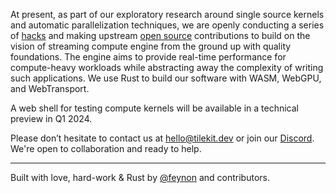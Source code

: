 At present, as part of our exploratory research around single source kernels and automatic parallelization techniques, we are openly conducting a series of [hacks](https://github.com/tilekit/hacks) and making upstream [open source](https://github.com/tilekit/opensource) contributions to build on the vision of streaming compute engine from the ground up with quality foundations. The engine aims to provide real-time performance for compute-heavy workloads while abstracting away the complexity of writing such applications. We use Rust to build our software with WASM, WebGPU, and WebTransport.

A web shell for testing compute kernels will be available in a technical preview in Q1 2024.

Please don’t hesitate to contact us at [hello@tilekit.dev](mailto://hello@tilekit.dev) or join our [Discord](https://discord.gg/jNaYqjgRsB). We're open to collaboration and ready to help.

---
Built with love, hard-work & Rust by [@feynon](https://ankeshbharti.com/) and contributors.

